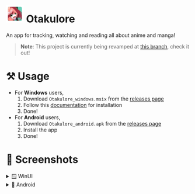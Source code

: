 # <img src=".github/icon.png" width="48px"/> Otakulore

An app for tracking, watching and reading all about anime and manga!

> **Note**: This project is currently being revamped at [this branch](https://github.com/dentolos19/Otakulore/tree/revamp), check it out!

# ⚒️ Usage

- For **Windows** users,
  1. Download `Otakulore_windows.msix` from the [releases page](https://github.com/dentolos19/Otakulore/releases)
  2. Follow this [documentation](https://docs.microsoft.com/dotnet/maui/windows/deployment/overview#installing-the-app) for installation
  3. Done!
- For **Android** users,
  1. Download `Otakulore_android.apk` from the [releases page](https://github.com/dentolos19/Otakulore/releases)
  2. Install the app
  3. Done!

# 📸 Screenshots

<details>
	<summary>🪟 WinUI</summary>
	<img src=".github/assets/winui-0.png"/>
	<img src=".github/assets/winui-1.png"/>
	<img src=".github/assets/winui-2.png"/>
	<img src=".github/assets/winui-3.png"/>
	<img src=".github/assets/winui-4.png"/>
</details>

<details>
	<summary>📱 Android</summary>
	<img src=".github/assets/android-0.png"/>
	<img src=".github/assets/android-1.png"/>
	<img src=".github/assets/android-2.png"/>
	<img src=".github/assets/android-3.png"/>
	<img src=".github/assets/android-4.png"/>
</details>